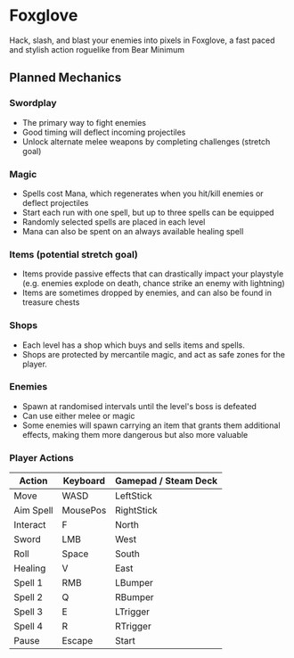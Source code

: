 # Foxglove

Hack, slash, and blast your enemies into pixels in Foxglove, a fast paced and stylish action roguelike from Bear Minimum

## Planned Mechanics

### Swordplay

- The primary way to fight enemies
- Good timing will deflect incoming projectiles
- Unlock alternate melee weapons by completing challenges (stretch goal)

### Magic

- Spells cost Mana, which regenerates when you hit/kill enemies or deflect projectiles
- Start each run with one spell, but up to three spells can be equipped
- Randomly selected spells are placed in each level
- Mana can also be spent on an always available healing spell

### Items (potential stretch goal)

- Items provide passive effects that can drastically impact your playstyle (e.g. enemies explode on death, chance strike an enemy with lightning)
- Items are sometimes dropped by enemies, and can also be found in treasure chests

### Shops

- Each level has a shop which buys and sells items and spells.
- Shops are protected by mercantile magic, and act as safe zones for the player.

### Enemies

- Spawn at randomised intervals until the level's boss is defeated
- Can use either melee or magic
- Some enemies will spawn carrying an item that grants them additional effects, making them more dangerous but also more valuable

### Player Actions

| Action    | Keyboard | Gamepad / Steam Deck |
| --------- | -------- | -------------------- |
| Move      | WASD     | LeftStick            |
| Aim Spell | MousePos | RightStick           |
| Interact  | F        | North                |
| Sword     | LMB      | West                 |
| Roll      | Space    | South                |
| Healing   | V        | East                 |
| Spell 1   | RMB      | LBumper              |
| Spell 2   | Q        | RBumper              |
| Spell 3   | E        | LTrigger             |
| Spell 4   | R        | RTrigger             |
| Pause     | Escape   | Start                |

